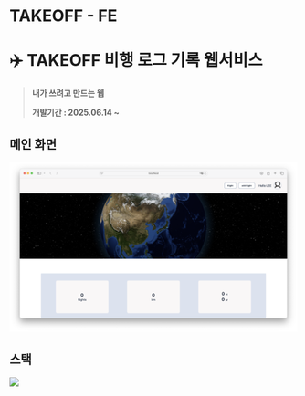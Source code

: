 # TAKEOFF - FE

# ✈️ TAKEOFF 비행 로그 기록 웹서비스

> **내가 쓰려고 만드는 웹**
>
> **개발기간 : 2025.06.14 ~**

## 메인 화면

![1750419306223](src/assets/readmemain.png)

## 스택

<img src="https://img.shields.io/badge/React-61DAFB?style=for-the-badge&logo=React&logoColor=black">
